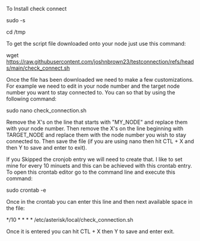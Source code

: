 To Install check connect

sudo -s

cd /tmp

To get the script file downloaded onto your node just use this command:

wget https://raw.githubusercontent.com/joshnbrown23/testconnection/refs/heads/main/check_connect.sh

Once the file has been downloaded we need to make a few customizations. For example we need to edit in your node number and the target node number you want to stay connected to. You can so that by using the following command:

sudo nano check_connection.sh

Remove the X's on the line that starts with "MY_NODE" and replace them with your node number. Then remove the X's on the line beginning with TARGET_NODE and replace them with the node number you wish to stay connected to.
Then save the file (if you are using nano then hit CTL + X and then Y to save and enter to exit).


If  you Skipped the cronjob entry we will need to create that.
I like to set mine for every 10 minuets and this can be achieved with this crontab entry. 
To open this crontab editor go to the command line and execute this command:

sudo crontab -e

Once in the crontab you can enter this line and then next available space in the file:

*/10 * * * * /etc/asterisk/local/check_connection.sh

Once it is entered you can hit CTL + X then Y to save and enter exit.
